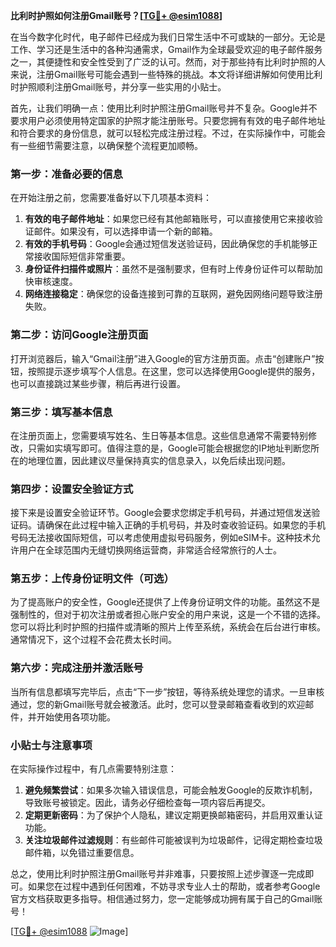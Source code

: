 **比利时护照如何注册Gmail账号？[[TG💪+ @esim1088](https://t.me/s/esim1088)]**

在当今数字化时代，电子邮件已经成为我们日常生活中不可或缺的一部分。无论是工作、学习还是生活中的各种沟通需求，Gmail作为全球最受欢迎的电子邮件服务之一，其便捷性和安全性受到了广泛的认可。然而，对于那些持有比利时护照的人来说，注册Gmail账号可能会遇到一些特殊的挑战。本文将详细讲解如何使用比利时护照顺利注册Gmail账号，并分享一些实用的小贴士。

首先，让我们明确一点：使用比利时护照注册Gmail账号并不复杂。Google并不要求用户必须使用特定国家的护照才能注册账号。只要您拥有有效的电子邮件地址和符合要求的身份信息，就可以轻松完成注册过程。不过，在实际操作中，可能会有一些细节需要注意，以确保整个流程更加顺畅。

### **第一步：准备必要的信息**
在开始注册之前，您需要准备好以下几项基本资料：
1. **有效的电子邮件地址**：如果您已经有其他邮箱账号，可以直接使用它来接收验证邮件。如果没有，可以选择申请一个新的邮箱。
2. **有效的手机号码**：Google会通过短信发送验证码，因此确保您的手机能够正常接收国际短信非常重要。
3. **身份证件扫描件或照片**：虽然不是强制要求，但有时上传身份证件可以帮助加快审核速度。
4. **网络连接稳定**：确保您的设备连接到可靠的互联网，避免因网络问题导致注册失败。

### **第二步：访问Google注册页面**
打开浏览器后，输入“Gmail注册”进入Google的官方注册页面。点击“创建账户”按钮，按照提示逐步填写个人信息。在这里，您可以选择使用Google提供的服务，也可以直接跳过某些步骤，稍后再进行设置。

### **第三步：填写基本信息**
在注册页面上，您需要填写姓名、生日等基本信息。这些信息通常不需要特别修改，只需如实填写即可。值得注意的是，Google可能会根据您的IP地址判断您所在的地理位置，因此建议尽量保持真实的信息录入，以免后续出现问题。

### **第四步：设置安全验证方式**
接下来是设置安全验证环节。Google会要求您绑定手机号码，并通过短信发送验证码。请确保在此过程中输入正确的手机号码，并及时查收验证码。如果您的手机号码无法接收国际短信，可以考虑使用虚拟号码服务，例如eSIM卡。这种技术允许用户在全球范围内无缝切换网络运营商，非常适合经常旅行的人士。

### **第五步：上传身份证明文件（可选）**
为了提高账户的安全性，Google还提供了上传身份证明文件的功能。虽然这不是强制性的，但对于初次注册或者担心账户安全的用户来说，这是一个不错的选择。您可以将比利时护照的扫描件或清晰的照片上传至系统，系统会在后台进行审核。通常情况下，这个过程不会花费太长时间。

### **第六步：完成注册并激活账号**
当所有信息都填写完毕后，点击“下一步”按钮，等待系统处理您的请求。一旦审核通过，您的新Gmail账号就会被激活。此时，您可以登录邮箱查看收到的欢迎邮件，并开始使用各项功能。

### **小贴士与注意事项**
在实际操作过程中，有几点需要特别注意：
1. **避免频繁尝试**：如果多次输入错误信息，可能会触发Google的反欺诈机制，导致账号被锁定。因此，请务必仔细检查每一项内容后再提交。
2. **定期更新密码**：为了保护个人隐私，建议定期更换邮箱密码，并启用双重认证功能。
3. **关注垃圾邮件过滤规则**：有些邮件可能被误判为垃圾邮件，记得定期检查垃圾邮件箱，以免错过重要信息。

总之，使用比利时护照注册Gmail账号并非难事，只要按照上述步骤逐一完成即可。如果您在过程中遇到任何困难，不妨寻求专业人士的帮助，或者参考Google官方文档获取更多指导。相信通过努力，您一定能够成功拥有属于自己的Gmail账号！

[[TG💪+ @esim1088](https://t.me/s/esim1088) ![Image](https://i.postimg.cc/4NQfJmqS/Snipaste-2025-05-13-00-14-12.png)]